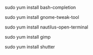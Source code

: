 sudo yum install bash-completion

sudo yum install gnome-tweak-tool

sudo yum install nautilus-open-terminal

sudo yum install gimp

sudo yum install shutter
